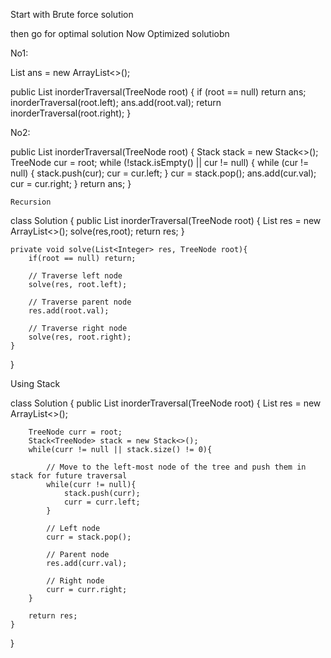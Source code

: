 Start with Brute force solution<p>
then go for optimal solution
Now Optimized solutiobn


No1:

 List<Integer> ans = new ArrayList<>();

public List<Integer> inorderTraversal(TreeNode root) {
   if (root == null) return ans;
   inorderTraversal(root.left);
   ans.add(root.val);
   return inorderTraversal(root.right);
}
  
  
  
No2:

   public List<Integer> inorderTraversal(TreeNode root) {
	Stack<TreeNode> stack = new Stack<>();
	TreeNode cur = root;
	while (!stack.isEmpty() || cur != null) {
		while (cur != null) {
    		stack.push(cur);
    		cur = cur.left;
    	}
		cur = stack.pop();
		ans.add(cur.val);
		cur = cur.right;
 	}
	return ans;
}

	
	
	
	Recursion

class Solution {
    public List<Integer> inorderTraversal(TreeNode root) {
        List<Integer> res = new ArrayList<>();
        solve(res,root);
        return res;
    }
    
    private void solve(List<Integer> res, TreeNode root){
        if(root == null) return;
        
		// Traverse left node
        solve(res, root.left);
		
		// Traverse parent node
        res.add(root.val);
		
		// Traverse right node
        solve(res, root.right);
    }
}
	
	
	
	
Using Stack

class Solution {
    public List<Integer> inorderTraversal(TreeNode root) {
        List<Integer> res = new ArrayList<>();
        
        TreeNode curr = root;
        Stack<TreeNode> stack = new Stack<>();
        while(curr != null || stack.size() != 0){
            
            // Move to the left-most node of the tree and push them in stack for future traversal
            while(curr != null){
                stack.push(curr);
                curr = curr.left;
            }
            
            // Left node
            curr = stack.pop();
            
            // Parent node
            res.add(curr.val);
            
            // Right node
            curr = curr.right;
        }
        
        return res;
    }
}
